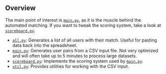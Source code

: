 ## Overview

The main point of interest is [`main.py`](main.py), as it is the muscle behind the automated matching.
If you want to tweak the scoring system, take a look at [`scoreboard.py`](scoreboard.py).

* [`all.py`](all.py): Generates a list of all users with their match. Useful for pasting data back into the spreadsheet.
* [`main.py`](main.py): Generates user pairs from a CSV input file.
Not very optimized and will often take up to 5 minutes to process large datasets.
* [`scoreboard.py`](scoreboard.py): Implements the scoring system used by [`main.py`](main.py).
* [`util.py`](util.py): Provides utilities for working with the CSV input.